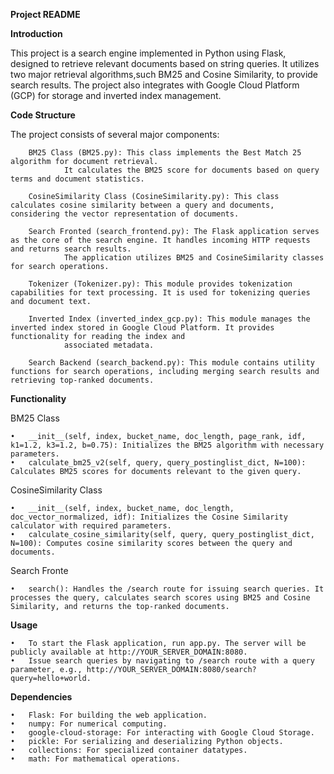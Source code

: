 **Project README**

**Introduction**

This project is a search engine implemented in Python using Flask, designed to retrieve relevant documents based on string queries. It utilizes two major retrieval algorithms,such BM25 and Cosine Similarity, to provide search results. The project also integrates with Google Cloud Platform (GCP) for storage and inverted index management.


**Code Structure**

The project consists of several major components:

		BM25 Class (BM25.py): This class implements the Best Match 25 algorithm for document retrieval.
                It calculates the BM25 score for documents based on query terms and document statistics.

		CosineSimilarity Class (CosineSimilarity.py): This class calculates cosine similarity between a query and documents, considering the vector representation of documents.

		Search Fronted (search_frontend.py): The Flask application serves as the core of the search engine. It handles incoming HTTP requests and returns search results.
                The application utilizes BM25 and CosineSimilarity classes for search operations.

		Tokenizer (Tokenizer.py): This module provides tokenization capabilities for text processing. It is used for tokenizing queries and document text.

		Inverted Index (inverted_index_gcp.py): This module manages the inverted index stored in Google Cloud Platform. It provides functionality for reading the index and 
                associated metadata.

		Search Backend (search_backend.py): This module contains utility functions for search operations, including merging search results and retrieving top-ranked documents.


**Functionality**

BM25 Class

	•	__init__(self, index, bucket_name, doc_length, page_rank, idf, k1=1.2, k3=1.2, b=0.75): Initializes the BM25 algorithm with necessary parameters.
	•	calculate_bm25_v2(self, query, query_postinglist_dict, N=100): Calculates BM25 scores for documents relevant to the given query.
CosineSimilarity Class

	•	__init__(self, index, bucket_name, doc_length, doc_vector_normalized, idf): Initializes the Cosine Similarity calculator with required parameters.
	•	calculate_cosine_similarity(self, query, query_postinglist_dict, N=100): Computes cosine similarity scores between the query and documents.
Search Fronte 

	•	search(): Handles the /search route for issuing search queries. It processes the query, calculates search scores using BM25 and Cosine Similarity, and returns the top-ranked documents.


**Usage**

	•	To start the Flask application, run app.py. The server will be publicly available at http://YOUR_SERVER_DOMAIN:8080.
	•	Issue search queries by navigating to /search route with a query parameter, e.g., http://YOUR_SERVER_DOMAIN:8080/search?query=hello+world.


**Dependencies**

	•	Flask: For building the web application.
	•	numpy: For numerical computing.
	•	google-cloud-storage: For interacting with Google Cloud Storage.
	•	pickle: For serializing and deserializing Python objects.
	•	collections: For specialized container datatypes.
	•	math: For mathematical operations.

